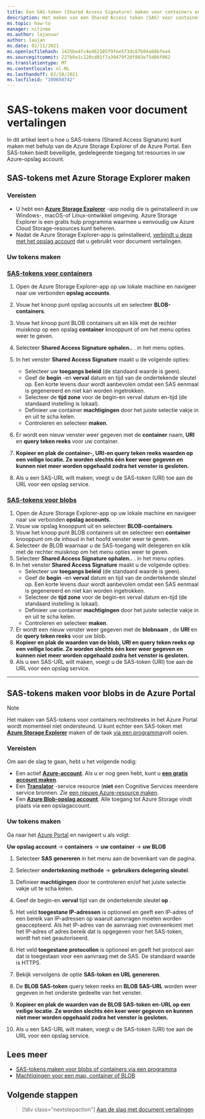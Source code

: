 ```yaml
---
title: Een SAS-token (Shared Access Signature) maken voor containers en blobs met micro soft Storage Explorer
description: Het maken van een Shared Access token (SAS) voor containers en blobs met micro soft Storage Explorer en de Azure Portal
ms.topic: how-to
manager: nitinme
ms.author: lajanuar
author: laujan
ms.date: 02/11/2021
ms.openlocfilehash: 1425be4fc4e462185f9fee573dc87b04a68bfea4
ms.sourcegitcommit: 227b9a1c120cd01f7a39479f20f883e75d86f062
ms.translationtype: MT
ms.contentlocale: nl-NL
ms.lasthandoff: 02/18/2021
ms.locfileid: "100650742"
---
```

# <a name="create-sas-tokens-for-document-translation"></a>SAS-tokens maken voor document vertalingen

In dit artikel leert u hoe u SAS-tokens (Shared Access Signature) kunt maken met behulp van de Azure Storage Explorer of de Azure Portal. Een SAS-token biedt beveiligde, gedelegeerde toegang tot resources in uw Azure-opslag account.

## <a name="create-sas-tokens-with-azure-storage-explorer"></a>SAS-tokens met Azure Storage Explorer maken

### <a name="prerequisites"></a>Vereisten

* U hebt een [**Azure Storage Explorer**](/azure/vs-azure-tools-storage-manage-with-storage-explorer) -app nodig die is geïnstalleerd in uw Windows-, macOS-of Linux-ontwikkel omgeving. Azure Storage Explorer is een gratis hulp programma waarmee u eenvoudig uw Azure Cloud Storage-resources kunt beheren.
* Nadat de Azure Storage Explorer-app is geïnstalleerd, [verbindt u deze met het opslag account](/azure/vs-azure-tools-storage-manage-with-storage-explorer?tabs=windows#connect-to-a-storage-account-or-service) dat u gebruikt voor document vertalingen.

### <a name="create-your-tokens"></a>Uw tokens maken

### <a name="sas-tokens-for-containers"></a>[SAS-tokens voor containers](#tab/Containers)

1. Open de Azure Storage Explorer-app op uw lokale machine en navigeer naar uw verbonden **opslag accounts**.
1. Vouw het knoop punt opslag accounts uit en selecteer **BLOB-containers**.
1. Vouw het knoop punt BLOB containers uit en klik met de rechter muisknop op een opslag **container** knooppunt of om het menu opties weer te geven.
1. Selecteer **Shared Access Signature ophalen..** . in het menu opties.
1. In het venster **Shared Access Signature** maakt u de volgende opties:
    * Selecteer uw **toegangs beleid** (de standaard waarde is geen).
    * Geef de **begin** -en **verval** datum en tijd van de ondertekende sleutel op. Een korte levens duur wordt aanbevolen omdat een SAS eenmaal is gegenereerd en niet kan worden ingetrokken.
    * Selecteer de **tijd zone** voor de begin-en verval datum en-tijd (de standaard instelling is lokaal).
    * Definieer uw container **machtigingen** door het juiste selectie vakje in en uit te scha kelen.
    * Controleren en selecteer **maken**.

1. Er wordt een nieuw venster weer gegeven met de **container** naam, **URI** en **query teken reeks** voor uw container.  
1. **Kopieer en plak de container-, URI-en query teken reeks waarden op een veilige locatie. Ze worden slechts één keer weer gegeven en kunnen niet meer worden opgehaald zodra het venster is gesloten.**
1. Als u een SAS-URL wilt maken, voegt u de SAS-token (URI) toe aan de URL voor een opslag service.

### <a name="sas-tokens-for-blobs"></a>[SAS-tokens voor blobs](#tab/blobs)

1. Open de Azure Storage Explorer-app op uw lokale machine en navigeer naar uw verbonden **opslag accounts**.
1. Vouw uw opslag knooppunt uit en selecteer **BLOB-containers**.
1. Vouw het knoop punt BLOB containers uit en selecteer een **container** knooppunt om de inhoud in het hoofd venster weer te geven.
1. Selecteer de BLOB waarnaar u de SAS-toegang wilt delegeren en klik met de rechter muisknop om het menu opties weer te geven.
1. Selecteer **Shared Access Signature ophalen..** . in het menu opties.
1. In het venster **Shared Access Signature** maakt u de volgende opties:
    * Selecteer uw **toegangs beleid** (de standaard waarde is geen).
    * Geef de **begin** -en **verval** datum en tijd van de ondertekende sleutel op. Een korte levens duur wordt aanbevolen omdat een SAS eenmaal is gegenereerd en niet kan worden ingetrokken.
    * Selecteer de **tijd zone** voor de begin-en verval datum en-tijd (de standaard instelling is lokaal).
    * Definieer uw container **machtigingen** door het juiste selectie vakje in en uit te scha kelen.
    * Controleren en selecteer **maken**.
1. Er wordt een nieuw venster weer gegeven met de **blobnaam** , de **URI** en de **query teken reeks** voor uw blob.  
1. **Kopieer en plak de waarden van de blob, URI en query teken reeks op een veilige locatie. Ze worden slechts één keer weer gegeven en kunnen niet meer worden opgehaald zodra het venster is gesloten.**
1. Als u een SAS-URL wilt maken, voegt u de SAS-token (URI) toe aan de URL voor een opslag service.

---

## <a name="create-sas-tokens-for-blobs-in-the-azure-portal"></a>SAS-tokens maken voor blobs in de Azure Portal

> [!NOTE]
> Het maken van SAS-tokens voor containers rechtstreeks in het Azure Portal wordt momenteel niet ondersteund. U kunt echter een SAS-token met [**Azure Storage Explorer**](#create-sas-tokens-with-azure-storage-explorer) maken of de taak [via een programma](/azure/storage/blobs/sas-service-create)volt ooien.

<!-- markdownlint-disable MD024 -->
### <a name="prerequisites"></a>Vereisten

Om aan de slag te gaan, hebt u het volgende nodig:

* Een actief [**Azure-account**](https://azure.microsoft.com/free/cognitive-services/).  Als u er nog geen hebt, kunt u [**een gratis account maken**](https://azure.microsoft.com/free/).
* Een [**Translator**](https://ms.portal.azure.com/#create/Microsoft) -service resource (**niet** een Cognitive Services meerdere service bronnen.  *Zie* [een nieuwe Azure-resource maken](../../cognitive-services-apis-create-account.md#create-a-new-azure-cognitive-services-resource).  
* Een [**Azure Blob-opslag account**](https://ms.portal.azure.com/#create/Microsoft.StorageAccount-ARM). Alle toegang tot Azure Storage vindt plaats via een opslagaccount.

### <a name="create-your-tokens"></a>Uw tokens maken

Ga naar het [Azure Portal](https://ms.portal.azure.com/#home) en navigeert u als volgt:  

 **Uw opslag account** → **containers** → **uw container** → **uw BLOB**

1. Selecteer **SAS genereren** in het menu aan de bovenkant van de pagina.

1. Selecteer **ondertekening methode** → **gebruikers delegering sleutel**.

1. Definieer **machtigingen** door te controleren en/of het juiste selectie vakje uit te scha kelen.

1. Geef de begin-en **verval** tijd van de ondertekende sleutel **op** .

1. Het veld **toegestane IP-adressen** is optioneel en geeft een IP-adres of een bereik van IP-adressen op waaruit aanvragen moeten worden geaccepteerd. Als het IP-adres van de aanvraag niet overeenkomt met het IP-adres of adres bereik dat is opgegeven voor het SAS-token, wordt het niet geautoriseerd.

1. Het veld **toegestane protocollen** is optioneel en geeft het protocol aan dat is toegestaan voor een aanvraag met de SAS. De standaard waarde is HTTPS.

1. Bekijk vervolgens de optie **SAS-token en URL genereren**.

1. De **BLOB SAS-token** query teken reeks en **BLOB SAS-URL** worden weer gegeven in het onderste gedeelte van het venster.  

1. **Kopieer en plak de waarden van de BLOB SAS-token en-URL op een veilige locatie. Ze worden slechts één keer weer gegeven en kunnen niet meer worden opgehaald zodra het venster is gesloten.**

1. Als u een SAS-URL wilt maken, voegt u de SAS-token (URI) toe aan de URL voor een opslag service.

## <a name="learn-more"></a>Lees meer

* [SAS-tokens maken voor blobs of containers via een programma](/azure/storage/blobs/sas-service-create)
* [Machtigingen voor een map, container of BLOB](/rest/api/storageservices/create-service-sas#permissions-for-a-directory-container-or-blob)

## <a name="next-steps"></a>Volgende stappen

> [!div class="nextstepaction"]
> [Aan de slag met document vertalingen](get-started-with-document-translation.md)
>
>
